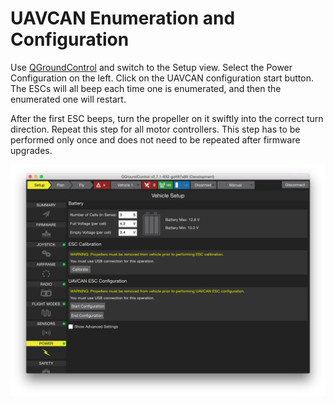 # UAVCAN Enumeration and Configuration

Use [QGroundControl](qgroundcontrol-intro.md) and switch to the Setup view. Select the Power Configuration on the left. Click on the UAVCAN configuration start button. The ESCs will all beep each time one is enumerated, and then the enumerated one will restart.

After the first ESC beeps, turn the propeller on it swiftly into the correct turn direction. Repeat this step for all motor controllers. This step has to be performed only once and does not need to be repeated after firmware upgrades.

![UAVCAN Enumeration Controls (bottom right of image)](images/uavcan-qgc-setup.png)
